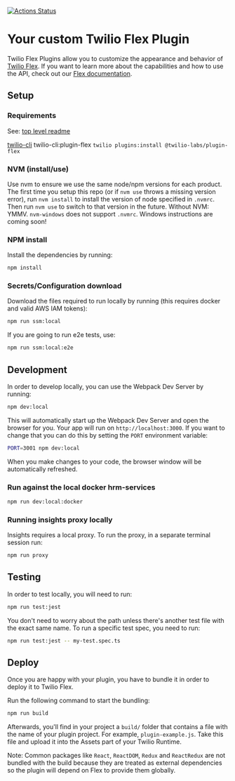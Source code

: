 [![Actions Status](https://github.com/tech-matters/flex-plugins/workflows/Run%20plugin-hrm-form%20CI/badge.svg)](https://github.com/tech-matters/flex-plugins/actions)
# Your custom Twilio Flex Plugin

Twilio Flex Plugins allow you to customize the appearance and behavior of [Twilio Flex](https://www.twilio.com/flex). If you want to learn more about the capabilities and how to use the API, check out our [Flex documentation](https://www.twilio.com/docs/flex).

## Setup

### Requirements

See: [top level readme](../README.md)

[twilio-cli](https://www.twilio.com/docs/twilio-cli/quickstart)
twilio-cli:plugin-flex `twilio plugins:install @twilio-labs/plugin-flex`

### NVM (install/use)

Use nvm to ensure we use the same node/npm versions for each product. The first time you setup this repo (or if `nvm use` throws a missing version error), run `nvm install` to install the version of node specified in `.nvmrc`. Then run `nvm use` to switch to that version in the future. Without NVM: YMMV. `nvm-windows` does not support `.nvmrc`. Windows instructions are coming soon!

### NPM install

Install the dependencies by running:

```bash
npm install
```

### Secrets/Configuration download

Download the files required to run locally by running (this requires docker and valid AWS IAM tokens):

```bash
npm run ssm:local
```

If you are going to run e2e tests, use:

```bash
npm run ssm:local:e2e
```

## Development

In order to develop locally, you can use the Webpack Dev Server by running:

```bash
npm dev:local
```

This will automatically start up the Webpack Dev Server and open the browser for you. Your app will run on `http://localhost:3000`. If you want to change that you can do this by setting the `PORT` environment variable:

```bash
PORT=3001 npm dev:local
```

When you make changes to your code, the browser window will be automatically refreshed.

### Run against the local docker hrm-services

```bash
npm run dev:local:docker
```

### Running insights proxy locally

Insights requires a local proxy. To run the proxy, in a separate terminal session run:

```bash
npm run proxy
```

## Testing

In order to test locally, you will need to run:

```bash
npm run test:jest
```
You don't need to worry about the path unless there's another test file with the exact same name. To run a specific test spec, you need to run:

```bash
npm run test:jest -- my-test.spec.ts
```

## Deploy

Once you are happy with your plugin, you have to bundle it in order to deploy it to Twilio Flex.

Run the following command to start the bundling:

```bash
npm run build
```

Afterwards, you'll find in your project a `build/` folder that contains a file with the name of your plugin project. For example, `plugin-example.js`. Take this file and upload it into the Assets part of your Twilio Runtime.

Note: Common packages like `React`, `ReactDOM`, `Redux` and `ReactRedux` are not bundled with the build because they are treated as external dependencies so the plugin will depend on Flex to provide them globally.
